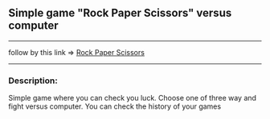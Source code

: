 ## Simple game "Rock Paper Scissors" versus computer
___
follow by this link => [Rock Paper Scissors](https://kishkh.github.io/Rock-paper-scissors/src/index.html)

___
### Description:
<p>Simple game where you can check you luck. Choose one of three way and fight versus computer. You can check  the history of your games</p>